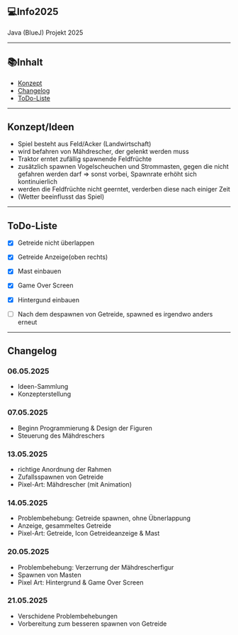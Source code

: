 ## 💻Info2025
Java (BlueJ) Projekt 2025

---

## 📚Inhalt
- [Konzept](#konzept)
- [Changelog](#changelog)
- [ToDo-Liste](#todo-liste)

---

## Konzept/Ideen

- Spiel besteht aus Feld/Acker (Landwirtschaft)
- wird befahren von Mähdrescher, der gelenkt werden muss
- Traktor erntet zufällig spawnende Feldfrüchte
- zusätzlich spawnen Vogelscheuchen und Strommasten, gegen die nicht gefahren werden darf => sonst vorbei, Spawnrate erhöht sich kontinuierlich
- werden die Feldfrüchte nicht geerntet, verderben diese nach einiger Zeit
- (Wetter beeinflusst das Spiel)

---

## ToDo-Liste

- [x] Getreide nicht überlappen   
- [x] Getreide Anzeige(oben rechts)
- [x] Mast einbauen
- [x] Game Over Screen
- [x] Hintergund einbauen
- [ ] Nach dem despawnen von Getreide, spawned es irgendwo anders erneut


---
## Changelog

### 06.05.2025
- Ideen-Sammlung
- Konzepterstellung

### 07.05.2025
- Beginn Programmierung & Design der Figuren
- Steuerung des Mähdreschers

### 13.05.2025
- richtige Anordnung der Rahmen
- Zufallsspawnen von Getreide
- Pixel-Art: Mähdrescher (mit Animation)

### 14.05.2025
- Problembehebung: Getreide spawnen, ohne Übnerlappung
- Anzeige, gesammeltes Getreide
- Pixel-Art: Getreide, Icon Getreideanzeige & Mast

### 20.05.2025
- Problembehebung: Verzerrung der Mähdrescherfigur
- Spawnen von Masten
- Pixel Art: Hintergrund & Game Over Screen

### 21.05.2025
- Verschidene Problembehebungen
- Vorbereitung zum besseren spawnen von Getreide

